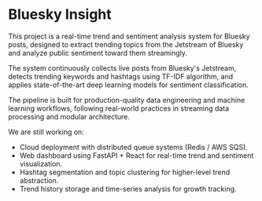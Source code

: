 # Bluesky Insight

This project is a real-time trend and sentiment analysis system for Bluesky posts, designed to extract trending topics from the Jetstream of Bluesky and analyze public sentiment toward them streamingly.

The system continuously collects live posts from Bluesky's Jetstream, detects trending keywords and hashtags using TF-IDF algorithm, and applies state-of-the-art deep learning models for sentiment classification.

The pipeline is built for production-quality data engineering and machine learning workflows, following real-world practices in streaming data processing and modular architecture.

We are still working on:
- Cloud deployment with distributed queue systems (Redis / AWS SQS).
- Web dashboard using FastAPI + React for real-time trend and sentiment visualization.
- Hashtag segmentation and topic clustering for higher-level trend abstraction.
- Trend history storage and time-series analysis for growth tracking.

